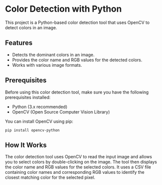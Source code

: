 # Color Detection with Python

This project is a Python-based color detection tool that uses OpenCV to detect colors in an image.

## Features

- Detects the dominant colors in an image.
- Provides the color name and RGB values for the detected colors.
- Works with various image formats.

## Prerequisites

Before using this color detection tool, make sure you have the following prerequisites installed:

- Python (3.x recommended)
- OpenCV (Open Source Computer Vision Library)

You can install OpenCV using pip:

`pip install opencv-python`


## How It Works
The color detection tool uses OpenCV to read the input image and allows you to select colors by double-clicking on the image. The tool then displays the color name and RGB values for the selected colors. It uses a CSV file containing color names and corresponding RGB values to identify the closest matching color for the selected pixel.






















